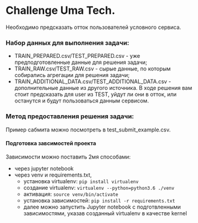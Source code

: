 # Challenge Uma Tech. 
Необходимо предсказать отток пользователей условного сервиса. 

### Набор данных для выполнения задачи:
* TRAIN_PREPARED.csv/TEST_PREPARED.csv - уже предподготовленные данные для решения задачи;
* TRAIN_RAW.csv/TEST_RAW.csv - сырые данные, по которым собирались агрегации для решения задачи;
* TRAIN_ADDITIONAL_DATA.csv/TEST_ADDITIONAL_DATA.csv - дополнительные данные из другого источника.
В ходе решения вам стоит предсказать для user из TEST, уйдут ли они в отток, или останутся и будут пользоваться данным сервисом.

### Метод предоставления решения задачи:
Пример сабмита можно посмотреть в test_submit_example.csv.

#### Подготовка завсимостей проекта

Зависимости можно поставить 2мя способами:
- через jupyter notebook
- через venv и requirements.txt,
    - установка virtualenv: `pip install virtualenv`
    - создание virtualenv: `virtualenv --python=python3.6 ./venv`
    - активация: `source venv/bin/activate`
    - установка зависимостей: `pip install -r requirements.txt`
    - далее можно запустить Jupyter notebook с подготвленными зависимостями, указав
    созданный virtualenv в качестве kernel
